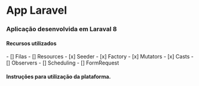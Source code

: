 # App Laravel
<h3>Aplicação desenvolvida em Laraval 8</h3>

<h4>Recursos utilizados</h4>
   - [] Filas
   - [] Resources
   - [x] Seeder
   - [x] Factory
   - [x] Mutators
   - [x] Casts
   - [] Observers
   - [] Scheduling
   - [] FormRequest


<h4>Instruções para utilização da plataforma.</h4>   


